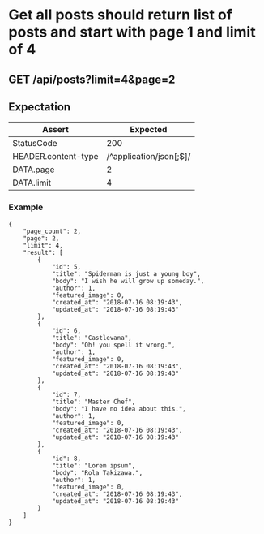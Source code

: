 # Get all posts should return list of posts and start with page 1 and limit of 4

## GET /api/posts?limit=4&page=2

## Expectation

| Assert | Expected |
| - | - |
| StatusCode | 200 |
| HEADER.content-type | /^application/json[;$]/ |
| DATA.page | 2 |
| DATA.limit | 4 |

### Example

```
{
    "page_count": 2,
    "page": 2,
    "limit": 4,
    "result": [
        {
            "id": 5,
            "title": "Spiderman is just a young boy",
            "body": "I wish he will grow up someday.",
            "author": 1,
            "featured_image": 0,
            "created_at": "2018-07-16 08:19:43",
            "updated_at": "2018-07-16 08:19:43"
        },
        {
            "id": 6,
            "title": "Castlevana",
            "body": "Oh! you spell it wrong.",
            "author": 1,
            "featured_image": 0,
            "created_at": "2018-07-16 08:19:43",
            "updated_at": "2018-07-16 08:19:43"
        },
        {
            "id": 7,
            "title": "Master Chef",
            "body": "I have no idea about this.",
            "author": 1,
            "featured_image": 0,
            "created_at": "2018-07-16 08:19:43",
            "updated_at": "2018-07-16 08:19:43"
        },
        {
            "id": 8,
            "title": "Lorem ipsum",
            "body": "Rola Takizawa.",
            "author": 1,
            "featured_image": 0,
            "created_at": "2018-07-16 08:19:43",
            "updated_at": "2018-07-16 08:19:43"
        }
    ]
}
```